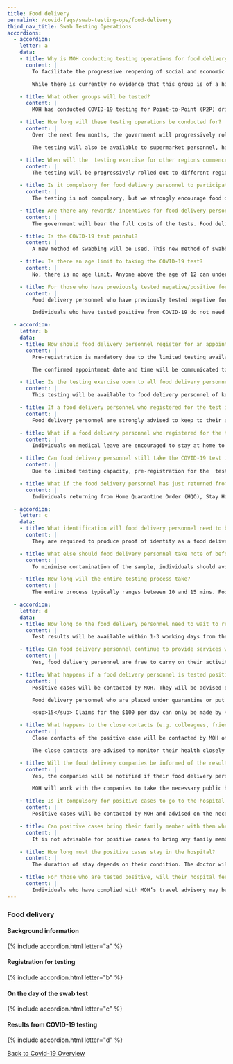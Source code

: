 ```yaml
---
title: Food delivery
permalink: /covid-faqs/swab-testing-ops/food-delivery
third_nav_title: Swab Testing Operations
accordions:
  - accordion:
    letter: a
    data:
    - title: Why is MOH conducting testing operations for food delivery personnel?
      content: |
        To facilitate the progressive reopening of social and economic activities, MOH will be offering COVID-19 testing to identified community groups such as food delivery personnel.  

        While there is currently no evidence that this group is of a higher risk prevalence, MOH will be offering complimentary tests to them given the nature of their working environment, such as the high frequency of interactions with members of the public. We strongly encourage all food delivery personnel to come forward for testing to provide assurance to their loved ones and those around them. The costs of these tests will be fully borne by the government.

    - title: What other groups will be tested?
      content: |
        MOH has conducted COVID-19 testing for Point-to-Point (P2P) drivers, as well as vendors servicing dormitories. Testing has also been conducted for food delivery personnel, hawkers and wet market vendors at Marine Parade and Ang Mo Kio. MOH will progressively review and expand the complimentary testing to other identified groups such as logistics delivery drivers, Town Council cleaners and other retail shop owners in the vicinity of the testing centres.

    - title: How long will these testing operations be conducted for?
      content: |
        Over the next few months, the government will progressively roll out the testing regime to different regions of Singapore, to provide testing services to more people in the identified community groups, including food delivery personnel.

        The testing will also be available to supermarket personnel, hawkers, coffeeshop operators, stallholders and stall assistants operating near the screening centres.

    - title: When will the  testing exercise for other regions commence?
      content: |    
        The testing will be progressively rolled out to different regions of Singapore, and information on the test schedules and locations of the screening centres will be provided when ready.  

    - title: Is it compulsory for food delivery personnel to participate in the testing?
      content: |    
        The testing is not compulsory, but we strongly encourage food delivery personnel to be tested so that they can take measures to protect themselves and their loved ones if they tested positive. They will also be able to receive prompt medical treatment if required.

    - title: Are there any rewards/ incentives for food delivery personnel who come forward for testing?
      content: |  
        The government will bear the full costs of the tests. Food delivery personnel who step forward to test may also provide early assurance to their loved ones and those around them.

    - title: Is the COVID-19 test painful?
      content: |  
        A new method of swabbing will be used. This new method of swabbing is more comfortable. In addition, swab test assistants are well-trained and experienced, and will ensure a smooth and painless process as far as possible.

    - title: Is there an age limit to taking the COVID-19 test?
      content: |  
        No, there is no age limit. Anyone above the age of 12 can undergo the test.

    - title: For those who have previously tested negative/positive for COVID-19 and are already well now, do they still need to be tested?
      content: |  
        Food delivery personnel who have previously tested negative for COVID-19 are strongly encouraged to register for the test.

        Individuals who have tested positive from COVID-19 do not need to be retested for COVID-19 if it is still within 180 days from the onset of infection.

  - accordion:
    letter: b
    data:
    - title: How should food delivery personnel register for an appointment for the COVID-19 test?
      content: |
        Pre-registration is mandatory due to the limited testing availability. Interested food delivery personnel can register for a testing slot at this [link](https://go.gov.sg/fooddeliveryswabtest){:target="_blank"}.

        The confirmed appointment date and time will be communicated to them through email. They are also strongly encouraged to keep to their assigned appointment slot.

    - title: Is the testing exercise open to all food delivery personnel?
      content: |
        This testing will be available to food delivery personnel of key food delivery platforms and food chains, who are some of the largest employers of food delivery personnel. These include Deliveroo, foodpanda, GrabFood, McDonald’s, KFC and Pizza Hut.

    - title: If a food delivery personnel who registered for the test is unable to make it for the allocated slot for the test, can he/she reschedule his/her appointment?
      content: |
        Food delivery personnel are strongly advised to keep to their assigned appointment slots. Those who miss their appointments slots can still go for the swab at the appointed site, during the period of the testing exercise. However, this is subject to the availability of tests that day.

    - title: What if a food delivery personnel who registered for the test is on Medical Leave? Would he/she need to go for the test?
      content: |
        Individuals on medical leave are encouraged to stay at home to rest. Individuals who display fever or upper respiratory tract related symptoms (cough, runny nose, sore throat, etc.) should see a doctor immediately.

    - title: Can food delivery personnel still take the COVID-19 test if they did not pre-register for it?
      content: |
        Due to limited testing capacity, pre-registration for the  test is mandatory for this pilot. Walk-ins are not allowed.

    - title: What if the food delivery personnel has just returned from Home Quarantine Order, Stay- Home Notice or 5-day Medical Leave? Would they need to go for the  test?
      content: |
        Individuals returning from Home Quarantine Order (HQO), Stay Home Notice (SHN) or 5-day Medical Leave can take the swab test only if their HQO, SHN or 5-day Medical Leave has ended by the date of the scheduled swab appointment. Individuals currently serving their HQO/SHN **must** remain isolated at their place of residence.

  - accordion:
    letter: c
    data:
    - title: What identification will food delivery personnel need to bring along for their swab test?
      content: |
        They are required to produce proof of identity as a food delivery personnel (e.g. through delivery apps, staff pass) and a form of photo identification with their NRIC number (e.g. NRIC, Vocational Licence, Driver’s Licence).

    - title: What else should food delivery personnel take note of before taking the test?
      content: |
        To minimise contamination of the sample, individuals should avoid eating, drinking and smoking 30 minutes before the test.

    - title: How long will the entire testing process take?
      content: |
        The entire process typically ranges between 10 and 15 mins. Food delivery personnel are required to register for an appointment and should keep to their allocated appointment slot where possible. We seek the understanding of registrants that there might be a waiting time before their turn for the test.

  - accordion:
    letter: d
    data:
    - title: How long do the food delivery personnel need to wait to receive the results of their test?
      content: |
        Test results will be available within 1-3 working days from the date of swab. MOH/HPB will inform food delivery personnel their test results via SMS, when ready. They can also check their results via HPB's HealthHub.

    - title: Can food delivery personnel continue to provide services while they are waiting for the results of their test?
      content: |      
        Yes, food delivery personnel are free to carry on their activities after the swab. They should continue to practise the same standard COVID-19 precautionary measures, i.e. frequent washing of hands with soap – especially before eating or handling food, after toilet visits, or when hands are dirtied by respiratory secretion after coughing or sneezing; practising safe distancing; and the wearing of mask when leaving the house for essential purposes.

    - title: What happens if a food delivery personnel is tested positive for COVID-19?
      content: |      
        Positive cases will be contacted by MOH. They will be advised on the appropriate treatment, further tests as well as quarantine arrangements required. They will also be interviewed for identification of close contacts, so that precautionary measures can be taken.

        Food delivery personnel who are placed under quarantine or put on Stay-Home Notice (SHN) will receive a $100/day allowance<sup>15</sup> for the duration of the quarantine/SHN. Those who require further financial assistance can apply to The Courage Fund.

        <sup>15</sup> Claims for the $100 per day can only be made by (i) Singapore-registered companies whose employees under Quarantine Order are Singapore Citizens, Permanent Residents or work pass holders; and (ii) Self-employed Singapore Citizens or Permanent Residents.

    - title: What happens to the close contacts (e.g. colleagues, friends, family), if a food delivery personnel is tested positive for COVID-19?
      content: |      
        Close contacts of the positive case will be contacted by MOH officials and will be advised on the measures to take.

        The close contacts are advised to monitor their health closely and seek medical attention if they have fever, cough or runny nose. They should also call the clinic ahead of their visit and inform the doctor of their symptoms.

    - title: Will the food delivery companies be informed of the results of their food delivery personnel?
      content: |   
        Yes, the companies will be notified if their food delivery personnel have tested positive for COVID-19, so that the necessary precautionary measures can be taken.

        MOH will work with the companies to take the necessary public health precautionary measures to prevent further spread of the virus, including measures such as disinfecting of the areas exposed to the virus.

    - title: Is it compulsory for positive cases to go to the hospital via the arranged transportation? Can they go to the hospital on their own (i.e. commute on their own)?
      content: |   
        Positive cases will be contacted by MOH and advised on the necessary follow-up measures to be taken. Transport will be arranged to send them to the hospital or community care facilities so that they can receive adequate care and treatment. They will not be allowed to take their own mode of transport in order to ensure other members in the community are not infected.

    - title: Can positive cases bring their family member with them when they are being conveyed to the hospital/community care facility?
      content: |   
        It is not advisable for positive cases to bring any family member along with them as it is important to maintain appropriate safe distance from their loved ones and those around them.

    - title: How long must the positive cases stay in the hospital?
      content: |
        The duration of stay depends on their condition. The doctor will be able to advise them accordingly.

    - title: For those who are tested positive, will their hospital fees be covered?
      content: |
        Individuals who have complied with MOH’s travel advisory may be eligible for Government subsidies and MediShield Life/Integrated Shield Plan coverage. More details can be found on MOH’s website.   
---
```


### Food delivery

#### Background information
{% include accordion.html letter="a" %}

#### Registration for testing
{% include accordion.html letter="b" %}

#### On the day of the swab test
{% include accordion.html letter="c" %}

#### Results from COVID-19 testing
{% include accordion.html letter="d" %}

[Back to Covid-19 Overview](/covid/)
